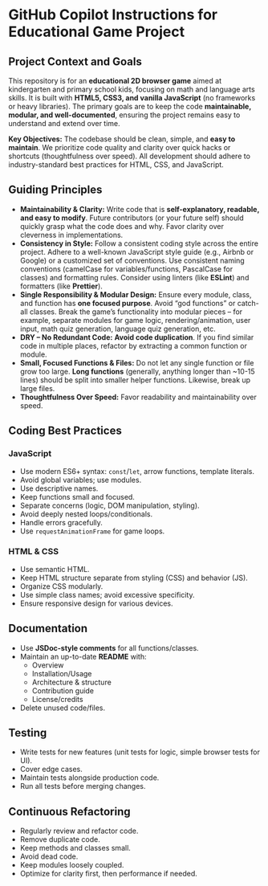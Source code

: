 # GitHub Copilot Instructions for Educational Game Project

## Project Context and Goals

This repository is for an **educational 2D browser game** aimed at kindergarten and primary school kids, focusing on math and language arts skills. It is built with **HTML5, CSS3, and vanilla JavaScript** (no frameworks or heavy libraries). The primary goals are to keep the code **maintainable, modular, and well-documented**, ensuring the project remains easy to understand and extend over time.

**Key Objectives:** The codebase should be clean, simple, and **easy to maintain**. We prioritize code quality and clarity over quick hacks or shortcuts (thoughtfulness over speed). All development should adhere to industry-standard best practices for HTML, CSS, and JavaScript.

## Guiding Principles

- **Maintainability & Clarity:** Write code that is **self-explanatory, readable, and easy to modify**. Future contributors (or your future self) should quickly grasp what the code does and why. Favor clarity over cleverness in implementations.
- **Consistency in Style:** Follow a consistent coding style across the entire project. Adhere to a well-known JavaScript style guide (e.g., Airbnb or Google) or a customized set of conventions. Use consistent naming conventions (camelCase for variables/functions, PascalCase for classes) and formatting rules. Consider using linters (like **ESLint**) and formatters (like **Prettier**).
- **Single Responsibility & Modular Design:** Ensure every module, class, and function has **one focused purpose**. Avoid “god functions” or catch-all classes. Break the game’s functionality into modular pieces – for example, separate modules for game logic, rendering/animation, user input, math quiz generation, language quiz generation, etc.
- **DRY – No Redundant Code:** **Avoid code duplication**. If you find similar code in multiple places, refactor by extracting a common function or module. 
- **Small, Focused Functions & Files:** Do not let any single function or file grow too large. **Long functions** (generally, anything longer than ~10-15 lines) should be split into smaller helper functions. Likewise, break up large files.
- **Thoughtfulness Over Speed:** Favor readability and maintainability over speed.

## Coding Best Practices

### JavaScript
- Use modern ES6+ syntax: `const`/`let`, arrow functions, template literals.
- Avoid global variables; use modules.
- Use descriptive names.
- Keep functions small and focused.
- Separate concerns (logic, DOM manipulation, styling).
- Avoid deeply nested loops/conditionals.
- Handle errors gracefully.
- Use `requestAnimationFrame` for game loops.

### HTML & CSS
- Use semantic HTML.
- Keep HTML structure separate from styling (CSS) and behavior (JS).
- Organize CSS modularly.
- Use simple class names; avoid excessive specificity.
- Ensure responsive design for various devices.

## Documentation
- Use **JSDoc-style comments** for all functions/classes.
- Maintain an up-to-date **README** with:
  - Overview
  - Installation/Usage
  - Architecture & structure
  - Contribution guide
  - License/credits
- Delete unused code/files.

## Testing
- Write tests for new features (unit tests for logic, simple browser tests for UI).
- Cover edge cases.
- Maintain tests alongside production code.
- Run all tests before merging changes.

## Continuous Refactoring
- Regularly review and refactor code.
- Remove duplicate code.
- Keep methods and classes small.
- Avoid dead code.
- Keep modules loosely coupled.
- Optimize for clarity first, then performance if needed.
